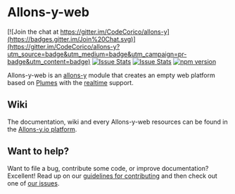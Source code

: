 # Allons-y-web

[![Join the chat at https://gitter.im/CodeCorico/allons-y](https://badges.gitter.im/Join%20Chat.svg)](https://gitter.im/CodeCorico/allons-y?utm_source=badge&utm_medium=badge&utm_campaign=pr-badge&utm_content=badge)
[![Issue Stats](http://issuestats.com/github/codecorico/allons-y-web/badge/issue)](http://issuestats.com/github/codecorico/allons-y)
[![Issue Stats](http://issuestats.com/github/codecorico/allons-y-web/badge/pr)](http://issuestats.com/github/codecorico/allons-y)
[![npm version](https://badge.fury.io/js/allons-y-web.svg)](https://badge.fury.io/js/allons-y-web)

Allons-y-web is an [allons-y](https://github.com/CodeCorico/allons-y) module that creates an empty web platform based on [Plumes](https://www.npmjs.com/package/allons-y-plumes) with the [realtime](https://www.npmjs.com/package/allons-y-realtime) support.

## Wiki

The documentation, wiki and every Allons-y-web resources can be found in the [Allons-y.io platform](http://allons-y.io).

## Want to help?

Want to file a bug, contribute some code, or improve documentation? Excellent! Read up on our [guidelines for contributing](CONTRIBUTING.md) and then check out one of [our issues](https://github.com/CodeCorico/allons-y-web/issues).
